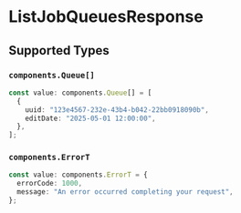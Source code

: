 # ListJobQueuesResponse


## Supported Types

### `components.Queue[]`

```typescript
const value: components.Queue[] = [
  {
    uuid: "123e4567-232e-43b4-b042-22bb0918090b",
    editDate: "2025-05-01 12:00:00",
  },
];
```

### `components.ErrorT`

```typescript
const value: components.ErrorT = {
  errorCode: 1000,
  message: "An error occurred completing your request",
};
```

